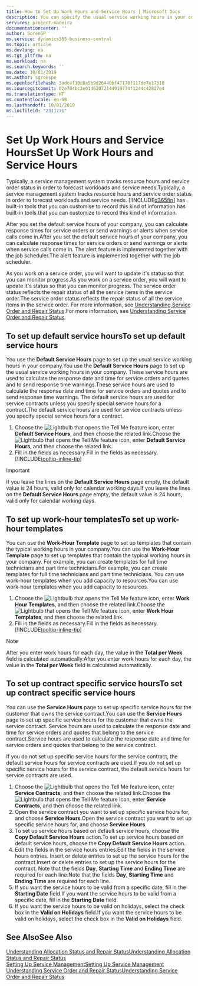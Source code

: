 ```yaml
---
title: How to Set Up Work Hours and Service Hours | Microsoft Docs
description: You can specify the usual service working hours in your company. These service hours are used to calculate the response date and time for service orders and quotes, and to send response time warnings.
services: project-madeira
documentationcenter: ''
author: SorenGP
ms.service: dynamics365-business-central
ms.topic: article
ms.devlang: na
ms.tgt_pltfrm: na
ms.workload: na
ms.search.keywords: ''
ms.date: 10/01/2019
ms.author: sgroespe
ms.openlocfilehash: 3adc4f10e8a5b9d26440bf47170f117de7e17310
ms.sourcegitcommit: 02e704bc3e01d62072144919774f1244c42827e4
ms.translationtype: HT
ms.contentlocale: en-GB
ms.lasthandoff: 10/01/2019
ms.locfileid: "2311771"
---
```

# <a name="set-up-work-hours-and-service-hours"></a><span data-ttu-id="f243e-104">Set Up Work Hours and Service Hours</span><span class="sxs-lookup"><span data-stu-id="f243e-104">Set Up Work Hours and Service Hours</span></span>
<span data-ttu-id="f243e-105">Typically, a service management system tracks resource hours and service order status in order to forecast workloads and service needs.</span><span class="sxs-lookup"><span data-stu-id="f243e-105">Typically, a service management system tracks resource hours and service order status in order to forecast workloads and service needs.</span></span> [!INCLUDE[d365fin](includes/d365fin_md.md)] <span data-ttu-id="f243e-106">has built-in tools that you can customise to record this kind of information.</span><span class="sxs-lookup"><span data-stu-id="f243e-106">has built-in tools that you can customize to record this kind of information.</span></span>  
  
<span data-ttu-id="f243e-107">After you set the default service hours of your company, you can calculate response times for service orders or send warnings or alerts when service calls come in.</span><span class="sxs-lookup"><span data-stu-id="f243e-107">After you set the default service hours of your company, you can calculate response times for service orders or send warnings or alerts when service calls come in.</span></span> <span data-ttu-id="f243e-108">The alert feature is implemented together with the job scheduler.</span><span class="sxs-lookup"><span data-stu-id="f243e-108">The alert feature is implemented together with the job scheduler.</span></span>   
  
<span data-ttu-id="f243e-109">As you work on a service order, you will want to update it's status so that you can monitor progress.</span><span class="sxs-lookup"><span data-stu-id="f243e-109">As you work on a service order, you will want to update it's status so that you can monitor progress.</span></span> <span data-ttu-id="f243e-110">The service order status reflects the repair status of all the service items in the service order.</span><span class="sxs-lookup"><span data-stu-id="f243e-110">The service order status reflects the repair status of all the service items in the service order.</span></span> <span data-ttu-id="f243e-111">For more information, see [Understanding Service Order and Repair Status](service-order-repair-status.md).</span><span class="sxs-lookup"><span data-stu-id="f243e-111">For more information, see [Understanding Service Order and Repair Status](service-order-repair-status.md).</span></span> 

## <a name="to-set-up-default-service-hours"></a><span data-ttu-id="f243e-112">To set up default service hours</span><span class="sxs-lookup"><span data-stu-id="f243e-112">To set up default service hours</span></span>  
<span data-ttu-id="f243e-113">You use the **Default Service Hours** page to set up the usual service working hours in your company.</span><span class="sxs-lookup"><span data-stu-id="f243e-113">You use the **Default Service Hours** page to set up the usual service working hours in your company.</span></span> <span data-ttu-id="f243e-114">These service hours are used to calculate the response date and time for service orders and quotes and to send response time warnings.</span><span class="sxs-lookup"><span data-stu-id="f243e-114">These service hours are used to calculate the response date and time for service orders and quotes and to send response time warnings.</span></span> <span data-ttu-id="f243e-115">The default service hours are used for service contracts unless you specify special service hours for a contract.</span><span class="sxs-lookup"><span data-stu-id="f243e-115">The default service hours are used for service contracts unless you specify special service hours for a contract.</span></span>  
  
1. <span data-ttu-id="f243e-116">Choose the ![Lightbulb that opens the Tell Me feature](media/ui-search/search_small.png "Tell me what you want to do") icon, enter **Default Service Hours**, and then choose the related link.</span><span class="sxs-lookup"><span data-stu-id="f243e-116">Choose the ![Lightbulb that opens the Tell Me feature](media/ui-search/search_small.png "Tell me what you want to do") icon, enter **Default Service Hours**, and then choose the related link.</span></span>  
2. <span data-ttu-id="f243e-117">Fill in the fields as necessary.</span><span class="sxs-lookup"><span data-stu-id="f243e-117">Fill in the fields as necessary.</span></span> [!INCLUDE[tooltip-inline-tip](includes/tooltip-inline-tip_md.md)]  
  
> [!IMPORTANT]  
>  <span data-ttu-id="f243e-118">If you leave the lines on the **Default Service Hours** page empty, the default value is 24 hours, valid only for calendar working days.</span><span class="sxs-lookup"><span data-stu-id="f243e-118">If you leave the lines on the **Default Service Hours** page empty, the default value is 24 hours, valid only for calendar working days.</span></span>  
  
## <a name="to-set-up-work-hour-templates"></a><span data-ttu-id="f243e-119">To set up work-hour templates</span><span class="sxs-lookup"><span data-stu-id="f243e-119">To set up work-hour templates</span></span>
<span data-ttu-id="f243e-120">You can use the **Work-Hour Template** page to set up templates that contain the typical working hours in your company.</span><span class="sxs-lookup"><span data-stu-id="f243e-120">You can use the **Work-Hour Template** page to set up templates that contain the typical working hours in your company.</span></span> <span data-ttu-id="f243e-121">For example, you can create templates for full time technicians and part time technicians.</span><span class="sxs-lookup"><span data-stu-id="f243e-121">For example, you can create templates for full time technicians and part time technicians.</span></span> <span data-ttu-id="f243e-122">You can use work-hour templates when you add capacity to resources.</span><span class="sxs-lookup"><span data-stu-id="f243e-122">You can use work-hour templates when you add capacity to resources.</span></span>  
  
1. <span data-ttu-id="f243e-123">Choose the ![Lightbulb that opens the Tell Me feature](media/ui-search/search_small.png "Tell me what you want to do") icon, enter **Work Hour Templates**, and then choose the related link.</span><span class="sxs-lookup"><span data-stu-id="f243e-123">Choose the ![Lightbulb that opens the Tell Me feature](media/ui-search/search_small.png "Tell me what you want to do") icon, enter **Work Hour Templates**, and then choose the related link.</span></span>  
2. <span data-ttu-id="f243e-124">Fill in the fields as necessary.</span><span class="sxs-lookup"><span data-stu-id="f243e-124">Fill in the fields as necessary.</span></span> [!INCLUDE[tooltip-inline-tip](includes/tooltip-inline-tip_md.md)]  
  
> [!Note]
> <span data-ttu-id="f243e-125">After you enter work hours for each day, the value in the **Total per Week** field is calculated automatically.</span><span class="sxs-lookup"><span data-stu-id="f243e-125">After you enter work hours for each day, the value in the **Total per Week** field is calculated automatically.</span></span>  

## <a name="to-set-up-contract-specific-service-hours"></a><span data-ttu-id="f243e-126">To set up contract specific service hours</span><span class="sxs-lookup"><span data-stu-id="f243e-126">To set up contract specific service hours</span></span>  
<span data-ttu-id="f243e-127">You can use the **Service Hours** page to set up specific service hours for the customer that owns the service contract.</span><span class="sxs-lookup"><span data-stu-id="f243e-127">You can use the **Service Hours** page to set up specific service hours for the customer that owns the service contract.</span></span> <span data-ttu-id="f243e-128">Service hours are used to calculate the response date and time for service orders and quotes that belong to the service contract.</span><span class="sxs-lookup"><span data-stu-id="f243e-128">Service hours are used to calculate the response date and time for service orders and quotes that belong to the service contract.</span></span>  
  
<span data-ttu-id="f243e-129">If you do not set up specific service hours for the service contract, the default service hours for service contracts are used.</span><span class="sxs-lookup"><span data-stu-id="f243e-129">If you do not set up specific service hours for the service contract, the default service hours for service contracts are used.</span></span>  
  
1. <span data-ttu-id="f243e-130">Choose the ![Lightbulb that opens the Tell Me feature](media/ui-search/search_small.png "Tell me what you want to do") icon, enter **Service Contracts**, and then choose the related link.</span><span class="sxs-lookup"><span data-stu-id="f243e-130">Choose the ![Lightbulb that opens the Tell Me feature](media/ui-search/search_small.png "Tell me what you want to do") icon, enter **Service Contracts**, and then choose the related link.</span></span>  
2. <span data-ttu-id="f243e-131">Open the service contract you want to set up specific service hours for, and choose **Service Hours**.</span><span class="sxs-lookup"><span data-stu-id="f243e-131">Open the service contract you want to set up specific service hours for, and choose **Service Hours**.</span></span>  
4. <span data-ttu-id="f243e-132">To set up service hours based on default service hours, choose the **Copy Default Service Hours** action.</span><span class="sxs-lookup"><span data-stu-id="f243e-132">To set up service hours based on default service hours, choose the **Copy Default Service Hours** action.</span></span>  
5. <span data-ttu-id="f243e-133">Edit the fields in the service hours entries.</span><span class="sxs-lookup"><span data-stu-id="f243e-133">Edit the fields in the service hours entries.</span></span> <span data-ttu-id="f243e-134">Insert or delete entries to set up the service hours for the contract.</span><span class="sxs-lookup"><span data-stu-id="f243e-134">Insert or delete entries to set up the service hours for the contract.</span></span> <span data-ttu-id="f243e-135">Note that the fields **Day**, **Starting Time** and **Ending Time** are required for each line.</span><span class="sxs-lookup"><span data-stu-id="f243e-135">Note that the fields **Day**, **Starting Time** and **Ending Time** are required for each line.</span></span>  
6. <span data-ttu-id="f243e-136">If you want the service hours to be valid from a specific date, fill in the **Starting Date** field.</span><span class="sxs-lookup"><span data-stu-id="f243e-136">If you want the service hours to be valid from a specific date, fill in the **Starting Date** field.</span></span>  
7. <span data-ttu-id="f243e-137">If you want the service hours to be valid on holidays, select the check box in the **Valid on Holidays** field.</span><span class="sxs-lookup"><span data-stu-id="f243e-137">If you want the service hours to be valid on holidays, select the check box in the **Valid on Holidays** field.</span></span>  

## <a name="see-also"></a><span data-ttu-id="f243e-138">See Also</span><span class="sxs-lookup"><span data-stu-id="f243e-138">See Also</span></span>  
[<span data-ttu-id="f243e-139">Understanding Allocation Status and Repair Status</span><span class="sxs-lookup"><span data-stu-id="f243e-139">Understanding Allocation Status and Repair Status</span></span>](service-allocation-status-and-repair-status.md)  
[<span data-ttu-id="f243e-140">Setting Up Service Management</span><span class="sxs-lookup"><span data-stu-id="f243e-140">Setting Up Service Management</span></span>](service-setup-service.md)  
[<span data-ttu-id="f243e-141">Understanding Service Order and Repair Status</span><span class="sxs-lookup"><span data-stu-id="f243e-141">Understanding Service Order and Repair Status</span></span>](service-order-repair-status.md)  
